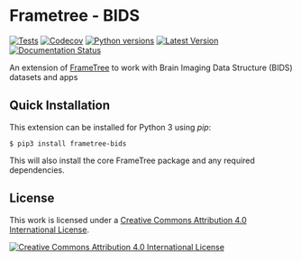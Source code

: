 # Frametree - BIDS
[![Tests](https://github.com/arcanaframework/arcana-bids/actions/workflows/tests.yml/badge.svg)](https://github.com/arcanaframework/arcana-bids/actions/workflows/tests.yml)
[![Codecov](https://codecov.io/gh/arcanaframework/arcana-bids/branch/main/graph/badge.svg?token=UIS0OGPST7)](https://codecov.io/gh/arcanaframework/arcana-bids)
[![Python versions](https://img.shields.io/pypi/pyversions/arcana-bids.svg)](https://pypi.python.org/pypi/arcana-bids/)
[![Latest Version](https://img.shields.io/pypi/v/arcana-bids.svg)](https://pypi.python.org/pypi/arcana-bids/)
[![Documentation Status](https://readthedocs.org/projects/arcana/badge/?version=latest)](https://arcanaframework.github.io/arcana)

An extension of [FrameTree](http://arcana.readthedocs.io) to work with Brain Imaging Data Structure (BIDS) datasets and apps

## Quick Installation

This extension can be installed for Python 3 using *pip*:

```
$ pip3 install frametree-bids
```

This will also install the core FrameTree package and any required dependencies.

## License

This work is licensed under a [Creative Commons Attribution 4.0 International License](http://creativecommons.org/licenses/by/4.0/).

[![Creative Commons Attribution 4.0 International License](https://i.creativecommons.org/l/by/4.0/88x31.png)](http://creativecommons.org/licenses/by/4.0/)
